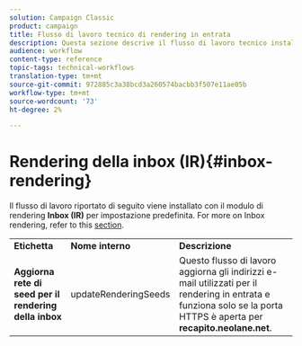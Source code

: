 ```yaml
---
solution: Campaign Classic
product: campaign
title: Flusso di lavoro tecnico di rendering in entrata
description: Questa sezione descrive il flusso di lavoro tecnico installato con il pacchetto di rendering Inbox
audience: workflow
content-type: reference
topic-tags: technical-workflows
translation-type: tm+mt
source-git-commit: 972885c3a38bcd3a260574bacbb3f507e11ae05b
workflow-type: tm+mt
source-wordcount: '73'
ht-degree: 2%

---
```



# Rendering della inbox (IR){#inbox-rendering}

Il flusso di lavoro riportato di seguito viene installato con il modulo di rendering **Inbox (IR)** per impostazione predefinita. For more on Inbox rendering, refer to this [section](../../delivery/using/inbox-rendering.md).

<table> 
 <tbody> 
  <tr> 
   <td> <strong>Etichetta</strong><br /> </td> 
   <td> <strong>Nome interno</strong><br /> </td> 
   <td> <strong>Descrizione</strong><br /> </td> 
  </tr> 
  <tr> 
   <td> <strong>Aggiorna rete di seed per il rendering della inbox</strong><br /> </td> 
   <td> <span class="uicontrol">updateRenderingSeeds</span> <br /> </td> 
   <td> Questo flusso di lavoro aggiorna gli indirizzi e-mail utilizzati per il rendering in entrata e funziona solo se la porta HTTPS è aperta per <strong>recapito.neolane.net</strong>.<br /> </td> 
  </tr> 
 </tbody> 
</table>

